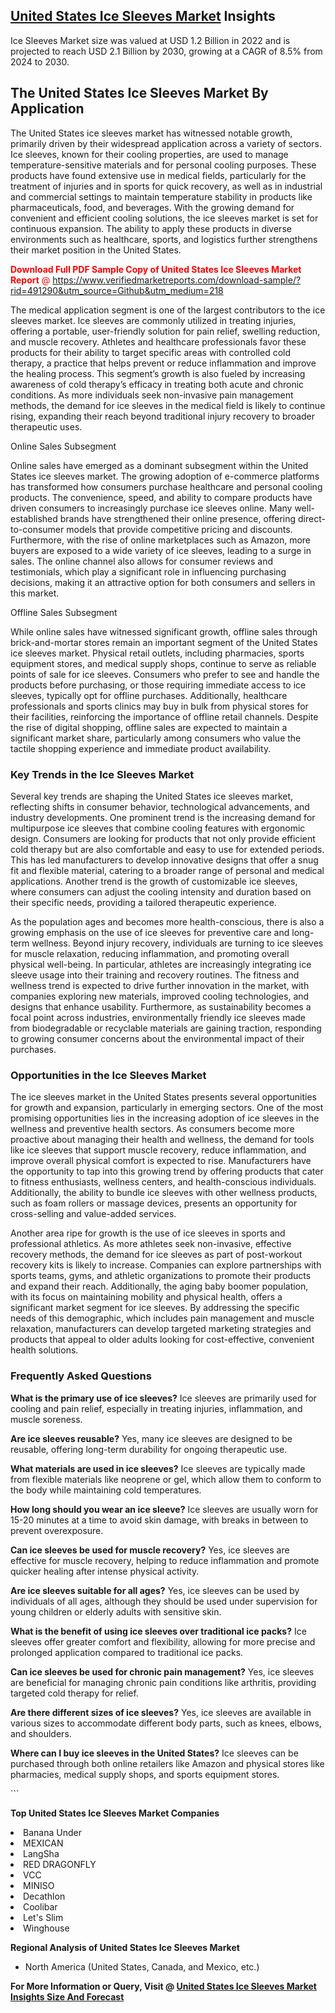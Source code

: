 <h2><a href="https://www.verifiedmarketreports.com/download-sample/?rid=491290&amp;utm_source=Github&amp;utm_medium=218" target="_blank">United States Ice Sleeves Market</a> Insights</h2><p>Ice Sleeves Market size was valued at USD 1.2 Billion in 2022 and is projected to reach USD 2.1 Billion by 2030, growing at a CAGR of 8.5% from 2024 to 2030.</p><p> <h2>The United States Ice Sleeves Market By Application</h2> <p>The United States ice sleeves market has witnessed notable growth, primarily driven by their widespread application across a variety of sectors. Ice sleeves, known for their cooling properties, are used to manage temperature-sensitive materials and for personal cooling purposes. These products have found extensive use in medical fields, particularly for the treatment of injuries and in sports for quick recovery, as well as in industrial and commercial settings to maintain temperature stability in products like pharmaceuticals, food, and beverages. With the growing demand for convenient and efficient cooling solutions, the ice sleeves market is set for continuous expansion. The ability to apply these products in diverse environments such as healthcare, sports, and logistics further strengthens their market position in the United States. <p><span class=""><span style="color: #ff0000;"><strong>Download Full PDF Sample Copy of United States Ice Sleeves Market Report</strong> @ </span><a href="https://www.verifiedmarketreports.com/download-sample/?rid=491290&amp;utm_source=Github&amp;utm_medium=218" target="_blank">https://www.verifiedmarketreports.com/download-sample/?rid=491290&amp;utm_source=Github&amp;utm_medium=218</a></span></p> The medical application segment is one of the largest contributors to the ice sleeves market. Ice sleeves are commonly utilized in treating injuries, offering a portable, user-friendly solution for pain relief, swelling reduction, and muscle recovery. Athletes and healthcare professionals favor these products for their ability to target specific areas with controlled cold therapy, a practice that helps prevent or reduce inflammation and improve the healing process. This segment’s growth is also fueled by increasing awareness of cold therapy’s efficacy in treating both acute and chronic conditions. As more individuals seek non-invasive pain management methods, the demand for ice sleeves in the medical field is likely to continue rising, expanding their reach beyond traditional injury recovery to broader therapeutic uses. <p>Online Sales Subsegment</p> <p>Online sales have emerged as a dominant subsegment within the United States ice sleeves market. The growing adoption of e-commerce platforms has transformed how consumers purchase healthcare and personal cooling products. The convenience, speed, and ability to compare products have driven consumers to increasingly purchase ice sleeves online. Many well-established brands have strengthened their online presence, offering direct-to-consumer models that provide competitive pricing and discounts. Furthermore, with the rise of online marketplaces such as Amazon, more buyers are exposed to a wide variety of ice sleeves, leading to a surge in sales. The online channel also allows for consumer reviews and testimonials, which play a significant role in influencing purchasing decisions, making it an attractive option for both consumers and sellers in this market. <p>Offline Sales Subsegment</p> <p>While online sales have witnessed significant growth, offline sales through brick-and-mortar stores remain an important segment of the United States ice sleeves market. Physical retail outlets, including pharmacies, sports equipment stores, and medical supply shops, continue to serve as reliable points of sale for ice sleeves. Consumers who prefer to see and handle the products before purchasing, or those requiring immediate access to ice sleeves, typically opt for offline purchases. Additionally, healthcare professionals and sports clinics may buy in bulk from physical stores for their facilities, reinforcing the importance of offline retail channels. Despite the rise of digital shopping, offline sales are expected to maintain a significant market share, particularly among consumers who value the tactile shopping experience and immediate product availability. <h3>Key Trends in the Ice Sleeves Market</h3> <p>Several key trends are shaping the United States ice sleeves market, reflecting shifts in consumer behavior, technological advancements, and industry developments. One prominent trend is the increasing demand for multipurpose ice sleeves that combine cooling features with ergonomic design. Consumers are looking for products that not only provide efficient cold therapy but are also comfortable and easy to use for extended periods. This has led manufacturers to develop innovative designs that offer a snug fit and flexible material, catering to a broader range of personal and medical applications. Another trend is the growth of customizable ice sleeves, where consumers can adjust the cooling intensity and duration based on their specific needs, providing a tailored therapeutic experience. <p>As the population ages and becomes more health-conscious, there is also a growing emphasis on the use of ice sleeves for preventive care and long-term wellness. Beyond injury recovery, individuals are turning to ice sleeves for muscle relaxation, reducing inflammation, and promoting overall physical well-being. In particular, athletes are increasingly integrating ice sleeve usage into their training and recovery routines. The fitness and wellness trend is expected to drive further innovation in the market, with companies exploring new materials, improved cooling technologies, and designs that enhance usability. Furthermore, as sustainability becomes a focal point across industries, environmentally friendly ice sleeves made from biodegradable or recyclable materials are gaining traction, responding to growing consumer concerns about the environmental impact of their purchases. <h3>Opportunities in the Ice Sleeves Market</h3> <p>The ice sleeves market in the United States presents several opportunities for growth and expansion, particularly in emerging sectors. One of the most promising opportunities lies in the increasing adoption of ice sleeves in the wellness and preventive health sectors. As consumers become more proactive about managing their health and wellness, the demand for tools like ice sleeves that support muscle recovery, reduce inflammation, and improve overall physical comfort is expected to rise. Manufacturers have the opportunity to tap into this growing trend by offering products that cater to fitness enthusiasts, wellness centers, and health-conscious individuals. Additionally, the ability to bundle ice sleeves with other wellness products, such as foam rollers or massage devices, presents an opportunity for cross-selling and value-added services. <p>Another area ripe for growth is the use of ice sleeves in sports and professional athletics. As more athletes seek non-invasive, effective recovery methods, the demand for ice sleeves as part of post-workout recovery kits is likely to increase. Companies can explore partnerships with sports teams, gyms, and athletic organizations to promote their products and expand their reach. Additionally, the aging baby boomer population, with its focus on maintaining mobility and physical health, offers a significant market segment for ice sleeves. By addressing the specific needs of this demographic, which includes pain management and muscle relaxation, manufacturers can develop targeted marketing strategies and products that appeal to older adults looking for cost-effective, convenient health solutions. <h3>Frequently Asked Questions</h3> <p><strong>What is the primary use of ice sleeves?</strong> Ice sleeves are primarily used for cooling and pain relief, especially in treating injuries, inflammation, and muscle soreness.</p> <p><strong>Are ice sleeves reusable?</strong> Yes, many ice sleeves are designed to be reusable, offering long-term durability for ongoing therapeutic use.</p> <p><strong>What materials are used in ice sleeves?</strong> Ice sleeves are typically made from flexible materials like neoprene or gel, which allow them to conform to the body while maintaining cold temperatures.</p> <p><strong>How long should you wear an ice sleeve?</strong> Ice sleeves are usually worn for 15-20 minutes at a time to avoid skin damage, with breaks in between to prevent overexposure.</p> <p><strong>Can ice sleeves be used for muscle recovery?</strong> Yes, ice sleeves are effective for muscle recovery, helping to reduce inflammation and promote quicker healing after intense physical activity.</p> <p><strong>Are ice sleeves suitable for all ages?</strong> Yes, ice sleeves can be used by individuals of all ages, although they should be used under supervision for young children or elderly adults with sensitive skin.</p> <p><strong>What is the benefit of using ice sleeves over traditional ice packs?</strong> Ice sleeves offer greater comfort and flexibility, allowing for more precise and prolonged application compared to traditional ice packs.</p> <p><strong>Can ice sleeves be used for chronic pain management?</strong> Yes, ice sleeves are beneficial for managing chronic pain conditions like arthritis, providing targeted cold therapy for relief.</p> <p><strong>Are there different sizes of ice sleeves?</strong> Yes, ice sleeves are available in various sizes to accommodate different body parts, such as knees, elbows, and shoulders.</p> <p><strong>Where can I buy ice sleeves in the United States?</strong> Ice sleeves can be purchased through both online retailers like Amazon and physical stores like pharmacies, medical supply shops, and sports equipment stores.</p> ```</p><p><strong>Top United States Ice Sleeves Market Companies</strong></p><div data-test-id=""><p><li>Banana Under</li><li> MEXICAN</li><li> LangSha</li><li> RED DRAGONFLY</li><li> VCC</li><li> MINISO</li><li> Decathlon</li><li> Coolibar</li><li> Let's Slim</li><li> Winghouse</li></p><div><strong>Regional Analysis of&nbsp;United States Ice Sleeves Market</strong></div><ul><li dir="ltr"><p dir="ltr">North America&nbsp;(United States, Canada, and Mexico, etc.)</p></li></ul><p><strong>For More Information or Query, Visit @&nbsp;</strong><strong><a href="https://www.verifiedmarketreports.com/product/ice-sleeves-market/?utm_source=Github&amp;utm_medium=218" target="_blank">United States Ice Sleeves Market Insights Size And Forecast</a></strong></p></div>
